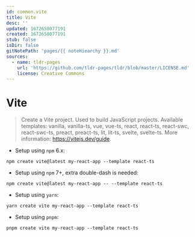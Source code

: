 ```yaml
---
id: common.vite
title: Vite
desc: ''
updated: 1672658077191
created: 1672658077191
stub: false
isDir: false
gitNotePath: 'pages/{{ noteHiearchy }}.md'
sources:
  - name: tldr-pages
    url: 'https://github.com/tldr-pages/tldr/blob/master/LICENSE.md'
    license: Creative Commons
---
```

# Vite

> Create a Vite project.
> Used to build JavaScript projects.
> Available templates: vanilla, vanilla-ts, vue, vue-ts, react, react-ts, react-swc, react-swc-ts, preact, preact-ts, lit, lit-ts, svelte, svelte-ts.
> More information: <https://vitejs.dev/guide>.

- Setup using `npm` 6.x:

`npm create vite@latest my-react-app --template react-ts`

- Setup using `npm` 7+, extra double-dash is needed:

`npm create vite@latest my-react-app -- --template react-ts`

- Setup using `yarn`:

`yarn create vite my-react-app --template react-ts`

- Setup using `pnpm`:

`pnpm create vite my-react-app --template react-ts`

